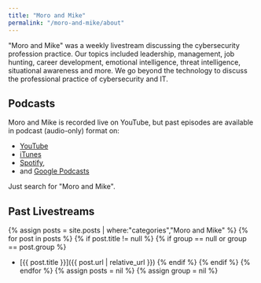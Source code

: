 ```yaml
---
title: "Moro and Mike"
permalink: "/moro-and-mike/about"
---
```

"Moro and Mike" was a weekly livestream discussing the cybersecurity profession practice. Our topics included leadership, management, job hunting, career development, emotional intelligence, threat intelligence, situational awareness and more. We go beyond the technology to discuss the professional practice of cybersecurity and IT.
		
## Podcasts

Moro and Mike is recorded live on YouTube, but past episodes are available in podcast (audio-only) format on:
- [YouTube](https://youtube.com/cyberlibrarian/)
- [iTunes](https://podcasts.apple.com/ca/podcast/moro-and-mike/id1523514571)
- [Spotify](https://open.spotify.com/show/0YK3VLKedbZ3YZyj33v7Cq?si=PtWdFp3ATJ21jhnp3TRvdw), 
- and [Google Podcasts](https://podcasts.google.com/feed/aHR0cHM6Ly93d3cuY3liZXJsaWJyYXJpYW4uY2EvbW9yby1hbmQtbWlrZS9wb2RjYXN0LnJzcw?sa=X&ved=0CAYQrrcFahcKEwi4zImFw-TqAhUAAAAAHQAAAAAQAQ)

Just search for "Moro and Mike".

## Past Livestreams
{% assign posts = site.posts | where:"categories","Moro and Mike" %}
{% for post in posts %}
{% if post.title != null %}
{% if group == null or group == post.group %}         
- [{{ post.title }}]({{ post.url | relative_url }})
{% endif %}
{% endif %}
{% endfor %}
{% assign posts = nil %}
{% assign group = nil %}
